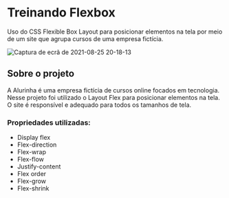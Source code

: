 # Treinando Flexbox 
Uso do CSS Flexible Box Layout para posicionar elementos na tela por meio de um site que agrupa cursos de uma empresa fictícia.

![Captura de ecrã de 2021-08-25 20-18-13](https://user-images.githubusercontent.com/78432629/130876684-ec7084fd-d3f7-462c-9c8c-93172aff9b40.png)

## Sobre o projeto
A Alurinha é uma empresa fictícia de cursos online focados em tecnologia. Nesse projeto foi utilizado o Layout Flex para posicionar elementos na tela. O site é responsível e adequado para todos os tamanhos de tela. 

### Propriedades utilizadas:
* Display flex
* Flex-direction
* Flex-wrap
* Flex-flow
* Justify-content
* Flex order
* Flex-grow
* Flex-shrink

